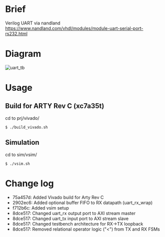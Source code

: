 # Brief 
Verilog UART via nandland<br/>
https://www.nandland.com/vhdl/modules/module-uart-serial-port-rs232.html<br/>

# Diagram

![uart_tb](https://i.imgur.com/HB4Ewnd.png)
<br/>

# Usage
## Build for ARTY Rev C (xc7a35t)
cd to prj/vivado/ <br/>
```
$ ./build_vivado.sh
```
## Simulation
cd to sim/vsim/ <br/>
```
$ ./vsim.sh
```

# Change log
- 75a457d: Added Vivado build for Arty Rev C
- 2902ec6: Added optional buffer FIFO to RX datapath (uart_rx_wrap)
- f712b6c: Added vsim setup<br/>
- 8dce517: Changed uart_rx output port to AXI stream master <br/>
- 8dce517: Changed uart_tx input port to AXI stream slave <br/>
- 8dce517: Changed testbench architecture for RX->TX loopback<br/>
- 8dce517: Removed relational operator logic ("<") from TX and RX FSMs <br/>
